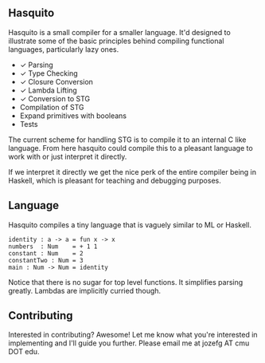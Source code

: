 ## Hasquito

Hasquito is a small compiler for a smaller language. It'd designed to
illustrate some of the basic principles behind compiling functional
languages, particularly lazy ones.

 - ✓ Parsing
 - ✓ Type Checking
 - ✓ Closure Conversion
 - ✓ Lambda Lifting
 - ✓ Conversion to STG
 - Compilation of STG
 - Expand primitives with booleans
 - Tests

The current scheme for handling STG is to compile it to an internal C
like language. From here hasquito could compile this to a pleasant
language to work with or just interpret it directly.

If we interpret it directly we get the nice perk of the entire
compiler being in Haskell, which is pleasant for teaching and
debugging purposes.

## Language

Hasquito compiles a tiny language that is vaguely similar to ML or
Haskell.

    identity : a -> a = fun x -> x
    numbers  : Num    = + 1 1
    constant : Num    = 2
    constantTwo : Num = 3
    main : Num -> Num = identity

Notice that there is no sugar for top level functions. It simplifies
parsing greatly. Lambdas are implicitly curried though.

## Contributing

Interested in contributing? Awesome! Let me know what you're
interested in implementing and I'll guide you further. Please email me
at jozefg AT cmu DOT edu.
